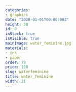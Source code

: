 ```yaml
---
categories:
- graphics
date: "2020-01-01T00:00:00Z"
height: 30
id: 0
inStock: true
isVisible: true
mainImage: water_feminine.jpg
materials:
- ink
- paper
order: 78
price: 150
slug: waterfeminine
title: water_feminine
width: 21
---
```


